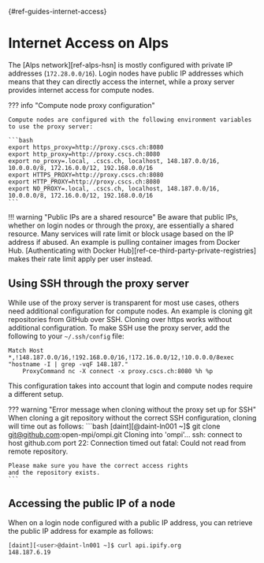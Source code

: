 [](){#ref-guides-internet-access}
# Internet Access on Alps

The [Alps network][ref-alps-hsn] is mostly configured with private IP addresses (`172.28.0.0/16`).
Login nodes have public IP addresses which means that they can directly access the internet, while a proxy server provides internet access for compute nodes.

??? info "Compute node proxy configuration"

    Compute nodes are configured with the following environment variables to use the proxy server:
    
    ```bash
    export https_proxy=http://proxy.cscs.ch:8080
    export http_proxy=http://proxy.cscs.ch:8080
    export no_proxy=.local, .cscs.ch, localhost, 148.187.0.0/16, 10.0.0.0/8, 172.16.0.0/12, 192.168.0.0/16
    export HTTPS_PROXY=http://proxy.cscs.ch:8080
    export HTTP_PROXY=http://proxy.cscs.ch:8080
    export NO_PROXY=.local, .cscs.ch, localhost, 148.187.0.0/16, 10.0.0.0/8, 172.16.0.0/12, 192.168.0.0/16
    ```

!!! warning "Public IPs are a shared resource"
    Be aware that public IPs, whether on login nodes or through the proxy, are essentially a shared resource.
    Many services will rate limit or block usage based on the IP address if abused.
    An example is pulling container images from Docker Hub.
    [Authenticating with Docker Hub][ref-ce-third-party-private-registries] makes their rate limit apply per user instead.

## Using SSH through the proxy server 

While use of the proxy server is transparent for most use cases, others need additional configuration for compute nodes.
An example is cloning git repositories from GitHub over SSH.
Cloning over https works without additional configuration.
To make SSH use the proxy server, add the following to your `~/.ssh/config` file:

``` title="~/.ssh/config"
Match Host *,!148.187.0.0/16,!192.168.0.0/16,!172.16.0.0/12,!10.0.0.0/8exec "hostname -I | grep -vqF 148.187."
    ProxyCommand nc -X connect -x proxy.cscs.ch:8080 %h %p
```

This configuration takes into account that login and compute nodes require a different setup.

??? warning "Error message when cloning without the proxy set up for SSH"
    When cloning a git repository without the correct SSH configuration, cloning will time out as follows:
    ```bash
    [daint][<user>@daint-ln001 ~]$ git clone git@github.com:open-mpi/ompi.git
    Cloning into 'ompi'...
    ssh: connect to host github.com port 22: Connection timed out
    fatal: Could not read from remote repository.

    Please make sure you have the correct access rights
    and the repository exists.
    ```

## Accessing the public IP of a node

When on a login node configured with a public IP address, you can retrieve the public IP address for example as follows:

```bash
[daint][<user>@daint-ln001 ~]$ curl api.ipify.org
148.187.6.19
```
